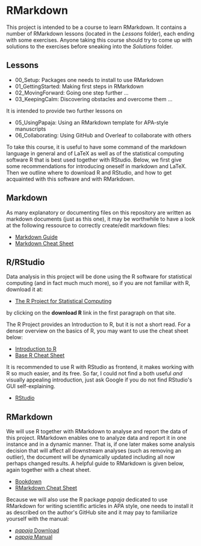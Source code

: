 # RMarkdown

This project is intended to be a course to learn RMarkdown. It contains a number of RMarkdown lessons (located in the _Lessons_ folder), each ending with some exercises. Anyone taking this course should try to come up with solutions to the exercises before sneaking into the _Solutions_ folder. 

## Lessons

- 00_Setup: Packages one needs to install to use RMarkdown
- 01_GettingStarted: Making first steps in RMarkdown
- 02_MovingForward: Going one step further ...  
- 03_KeepingCalm: Discovering obstacles and overcome them ...

It is intended to provide two further lessons on

- 05_UsingPapaja: Using an RMarkdown template for APA-style manuscripts
- 06_Collaborating: Using GitHub and Overleaf to collaborate with others

To take this course, it is useful to have some command of the markdown language in general and of LaTeX as well as of the statistical computing software R that is best used together with RStudio. Below, we first give some recommendations for introducing oneself in markdown and LaTeX. Then we outline where to download R and RStudio, and how to get acquainted with this software and with RMarkdown. 

## Markdown

As many explanatory or documenting files on this repository are written as 
markdown documents (just as this one), it may be worthwhile to have a look at
the following ressource to correctly create/edit markdown files:

- [Markdown Guide](https://www.markdownguide.org/)
- [Markdown Cheat Sheet](https://www.markdownguide.org/cheat-sheet/)

## R/RStudio

Data analysis in this project will be done using the R software for statistical
computing (and in fact much much more), so if you are not familiar with R, 
download it at:

- [The R Project for Statistical Computing](https://www.r-project.org)

by clicking on the **download R** link in the first paragraph on that site.

The R Project provides an Introduction to R, but it is not a short read. For a 
denser overview on the basics of R, you may want to use the cheat sheet below:

- [Introduction to R](https://cran.r-project.org/doc/manuals/r-release/R-intro.pdf)
- [Base R Cheat Sheet](https://iqss.github.io/dss-workshops/R/Rintro/base-r-cheat-sheet.pdf)

It is recommended to use R with RStudio as frontend, it makes working with R so
much easier, and its free. So far, I could not find a both useful *and* visually
appealing introduction, just ask Google if you do not find RStudio's GUI 
self-explaining.

- [RStudio](https://www.rstudio.com/products/rstudio/download/) 

## RMarkdown

We will use R together with RMarkdown to analyse and report the 
data of this project. RMarkdown enables one to analyze data and report it in one
instance and in a dynamic manner. That is, if one later makes some analysis decision 
that will affect all downstream analyses (such as removing an outlier), the
document will be dynamically updated including all now perhaps changed results.
A helpful guide to RMarkdown is given below, again together with a cheat sheet.

- [Bookdown](https://bookdown.org/yihui/bookdown/)
- [RMarkdown Cheat Sheet](https://www.rstudio.com/wp-content/uploads/2015/02/rmarkdown-cheatsheet.pdf)

Because we will also use the R package *papaja* dedicated to 
use RMarkdown for writing scientific articles in APA style, one needs to install it
as described on the author's GitHub site and it may pay to familiarize yourself with 
the manual:

- [*papaja* Download](https://github.com/crsh/papaja)
- [*papaja* Manual](http://frederikaust.com/papaja_man/)
